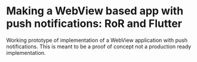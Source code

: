 # Making a WebView based app with push notifications: RoR and Flutter

Working prototype of implementation of a WebView application with push notifications. This is meant to be a proof of concept not a production ready implementation. 